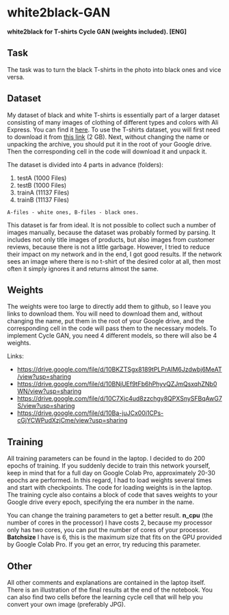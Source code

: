 # white2black-GAN
**white2black for T-shirts Cycle GAN (weights included). [ENG]**

Task
-----------------------------------
The task was to turn the black T-shirts in the photo into black ones and vice versa.

Dataset
-----------------------------------
My dataset of black and white T-shirts is essentially part of a larger dataset consisting of many images of clothing of different types and colors with Ali Express. You can find it [here](https://github.com/deerslab/clothes-dataset).
To use the T-shirts dataset, you will first need to download it from [this link](https://drive.google.com/file/d/1bM4eoMcNmTbUoQRhJVKiTRY7l9ZiY_1E/view?usp=sharing) (2 GB). Next, without changing the name or unpacking the archive, you should put it in the root of your Google drive. Then the corresponding cell in the code will download it and unpack it.

The dataset is divided into 4 parts in advance (folders):
1. testA (1000 Files)
2. testB (1000 Files)
3. trainA (11137 Files)
4. trainB (11137 Files)

`A-files - white ones, B-files - black ones.`

This dataset is far from ideal. It is not possible to collect such a number of images manually, because the dataset was probably formed by parsing. It includes not only title images of products, but also images from customer reviews, because there is not a little garbage. However, I tried to reduce their impact on my network and in the end, I got good results. If the network sees an image where there is no t-shirt of the desired color at all, then most often it simply ignores it and returns almost the same.

Weights
-----------------------------------
The weights were too large to directly add them to github, so I leave you links to download them. You will need to download them and, without changing the name, put them in the root of your Google drive, and the corresponding cell in the code will pass them to the necessary models. To implement Cycle GAN, you need 4 different models, so there will also be 4 weights.

Links:
* https://drive.google.com/file/d/10BKZTSgx8189tPLPrAIM6Jzdwbj6MeAT/view?usp=sharing
* https://drive.google.com/file/d/10BNjUEf9tFb6hPhyvQZJmQsxqhZNb0WN/view?usp=sharing
* https://drive.google.com/file/d/10C7Xjc4ud8zzchgy8QPXSnySFBqAwG7S/view?usp=sharing
* https://drive.google.com/file/d/10Ba-juJCx00i1CPs-cGjYCWPudXzjCme/view?usp=sharing

Training
-----------------------------------
All training parameters can be found in the laptop. I decided to do 200 epochs of training. If you suddenly decide to train this network yourself, keep in mind that for a full day on Google Colab Pro, approximately 20-30 epochs are performed. In this regard, I had to load weights several times and start with checkpoints. The code for loading weights is in the laptop. The training cycle also contains a block of code that saves weights to your Google drive every epoch, specifying the era number in the name.

You can change the training parameters to get a better result. **n_cpu** (the number of cores in the processor) I have costs 2, because my processor only has two cores, you can put the number of cores of your processor. **Batchsize** I have is 6, this is the maximum size that fits on the GPU provided by Google Colab Pro. If you get an error, try reducing this parameter.

Other
-----------------------------------
All other comments and explanations are contained in the laptop itself. There is an illustration of the final results at the end of the notebook. You can also find two cells before the learning cycle cell that will help you convert your own image (preferably JPG).
